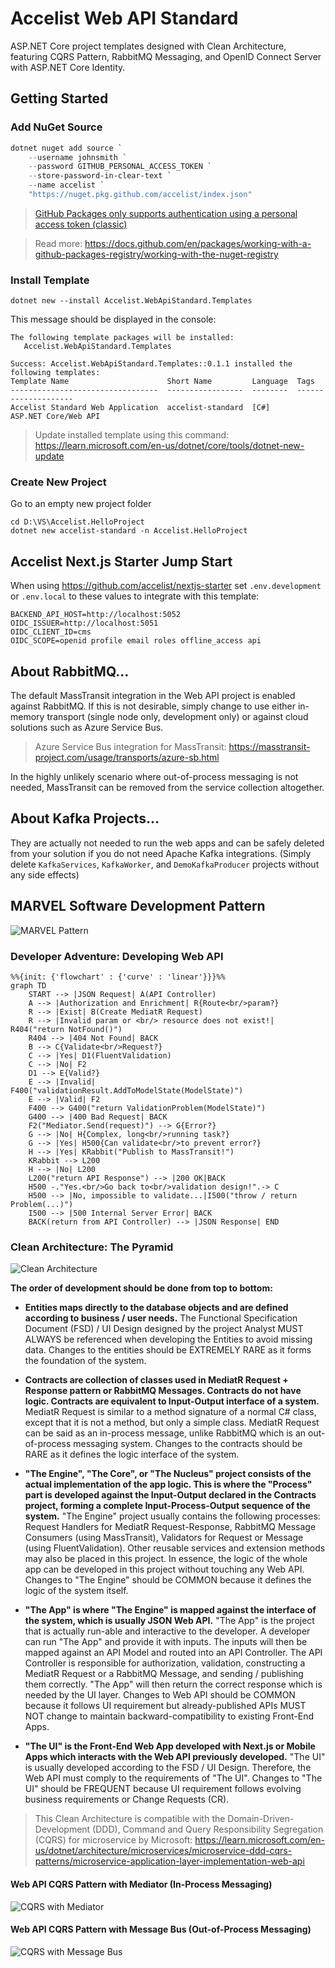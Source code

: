 # Accelist Web API Standard

ASP.NET Core project templates designed with Clean Architecture, featuring CQRS Pattern, RabbitMQ Messaging, and OpenID Connect Server with ASP.NET Core Identity.

## Getting Started

### Add NuGet Source

```ps1
dotnet nuget add source `
    --username johnsmith `
    --password GITHUB_PERSONAL_ACCESS_TOKEN `
    --store-password-in-clear-text `
    --name accelist `
    "https://nuget.pkg.github.com/accelist/index.json"
```

> [GitHub Packages only supports authentication using a personal access token (classic)](https://docs.github.com/en/authentication/keeping-your-account-and-data-secure/creating-a-personal-access-token)

> Read more: https://docs.github.com/en/packages/working-with-a-github-packages-registry/working-with-the-nuget-registry

### Install Template

```
dotnet new --install Accelist.WebApiStandard.Templates
```

This message should be displayed in the console:

```
The following template packages will be installed:
   Accelist.WebApiStandard.Templates

Success: Accelist.WebApiStandard.Templates::0.1.1 installed the following templates:
Template Name                      Short Name         Language  Tags
---------------------------------  -----------------  --------  --------------------
Accelist Standard Web Application  accelist-standard  [C#]      ASP.NET Core/Web API
```

> Update installed template using this command: https://learn.microsoft.com/en-us/dotnet/core/tools/dotnet-new-update

### Create New Project

Go to an empty new project folder

```
cd D:\VS\Accelist.HelloProject
dotnet new accelist-standard -n Accelist.HelloProject
```

## Accelist Next.js Starter Jump Start

When using https://github.com/accelist/nextjs-starter set `.env.development` or `.env.local` to these values to integrate with this template:

```
BACKEND_API_HOST=http://localhost:5052
OIDC_ISSUER=http://localhost:5051
OIDC_CLIENT_ID=cms
OIDC_SCOPE=openid profile email roles offline_access api
``` 

## About RabbitMQ...

The default MassTransit integration in the Web API project is enabled against RabbitMQ. If this is not desirable, simply change to use either in-memory transport (single node only, development only) or against cloud solutions such as Azure Service Bus.

> Azure Service Bus integration for MassTransit: https://masstransit-project.com/usage/transports/azure-sb.html

In the highly unlikely scenario where out-of-process messaging is not needed, MassTransit can be removed from the service collection altogether.

## About Kafka Projects...

They are actually not needed to run the web apps and can be safely deleted from your solution if you do not need Apache Kafka integrations. (Simply delete `KafkaServices`, `KafkaWorker`, and `DemoKafkaProducer` projects without any side effects)

## MARVEL Software Development Pattern

![MARVEL Pattern](/docs/marvel-pattern.png)

### Developer Adventure: Developing Web API

```mermaid
%%{init: {'flowchart' : {'curve' : 'linear'}}}%%
graph TD
    START --> |JSON Request| A(API Controller)
    A --> |Authorization and Enrichment| R{Route<br/>param?}
    R --> |Exist| B(Create MediatR Request)
    R --> |Invalid param or <br/> resource does not exist!| R404("return NotFound()")
    R404 --> |404 Not Found| BACK
    B --> C{Validate<br/>Request?}
    C --> |Yes| D1(FluentValidation)
    C --> |No| F2
    D1 --> E{Valid?}
    E --> |Invalid| F400("validationResult.AddToModelState(ModelState)")
    E --> |Valid| F2
    F400 --> G400("return ValidationProblem(ModelState)")
    G400 --> |400 Bad Request| BACK
    F2("Mediator.Send(request)") --> G{Error?}
    G --> |No| H{Complex, long<br/>running task?}
    G --> |Yes| H500{Can validate<br/>to prevent error?}
    H --> |Yes| KRabbit("Publish to MassTransit!")
    KRabbit --> L200
    H --> |No| L200
    L200("return API Response") --> |200 OK|BACK
    H500 -."Yes.<br/>Go back to<br/>validation design!".-> C
    H500 --> |No, impossible to validate...|I500("throw / return Problem(...)")
    I500 --> |500 Internal Server Error| BACK
    BACK(return from API Controller) --> |JSON Response| END
```

### Clean Architecture: The Pyramid

![Clean Architecture](/docs/clean_architecture.png)

**The order of development should be done from top to bottom:**

- **Entities maps directly to the database objects and are defined according to business / user needs.** The Functional Specification Document (FSD) / UI Design designed by the project Analyst MUST ALWAYS be referenced when developing the Entities to avoid missing data. Changes to the entities should be EXTREMELY RARE as it forms the foundation of the system.

- **Contracts are collection of classes used in MediatR Request + Response pattern or RabbitMQ Messages. Contracts do not have logic. Contracts are equivalent to Input-Output interface of a system.** MediatR Request is similar to a method signature of a normal C# class, except that it is not a method, but only a simple class. MediatR Request can be said as an in-process message, unlike RabbitMQ which is an out-of-process messaging system. Changes to the contracts should be RARE as it defines the logic interface of the system.

- **"The Engine", "The Core", or "The Nucleus" project consists of the actual implementation of the app logic. This is where the "Process" part is developed against the Input-Output declared in the Contracts project, forming a complete Input-Process-Output sequence of the system.** "The Engine" project usually contains the following processes: Request Handlers for MediatR Request-Response, RabbitMQ Message Consumers (using MassTransit), Validators for Request or Message (using FluentValidation). Other reusable services and extension methods may also be placed in this project. In essence, the logic of the whole app can be developed in this project without touching any Web API. Changes to "The Engine" should be COMMON because it defines the logic of the system itself.

- **"The App" is where "The Engine" is mapped against the interface of the system, which is usually JSON Web API.** "The App" is the project that is actually run-able and interactive to the developer. A developer can run "The App" and provide it with inputs. The inputs will then be mapped against an API Model and routed into an API Controller. The API Controller is responsible for authorization, validation, constructing a MediatR Request or a RabbitMQ Message, and sending / publishing them correctly. "The App" will then return the correct response which is needed by the UI layer. Changes to Web API should be COMMON because it follows UI requirement but already-published APIs MUST NOT change to maintain backward-compatibility to existing Front-End Apps.

- **"The UI" is the Front-End Web App developed with Next.js or Mobile Apps which interacts with the Web API previously developed.** "The UI" is usually developed according to the FSD / UI Design. Therefore, the Web API must comply to the requirements of "The UI". Changes to "The UI" should be FREQUENT because UI requirement follows evolving business requirements or Change Requests (CR).

> This Clean Architecture is compatible with the Domain-Driven-Development (DDD), Command and Query Responsibility Segregation (CQRS) for microservice by Microsoft: https://learn.microsoft.com/en-us/dotnet/architecture/microservices/microservice-ddd-cqrs-patterns/microservice-application-layer-implementation-web-api

#### Web API CQRS Pattern with Mediator (In-Process Messaging)

![CQRS with Mediator](/docs/mediator-cqrs-microservice.png)

#### Web API CQRS Pattern with Message Bus (Out-of-Process Messaging)

![CQRS with Message Bus](/docs/add-ha-message-queue.png)
